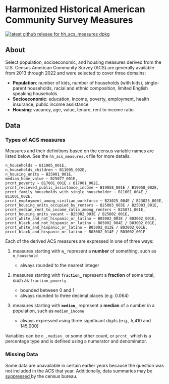 # Harmonized Historical American Community Survey Measures

[![latest github release for hh_acs_measures dpkg](https://img.shields.io/github/v/release/geomarker-io/codec?sort=date&filter=hh_acs_measures-*&display_name=tag&label=%5B%E2%98%B0%5D&labelColor=%238CB4C3&color=%23396175)](https://github.com/geomarker-io/codec/releases?q=hh_acs_measures&expanded=false)

## About

Select population, socioeconomic, and housing measures derived from the U.S. Census American Community Survey (ACS) are generally available from 2013 through 2022 and were selected to cover three domains:

- **Population**: number of kids, number of households (with kids), single-parent households, racial and ethnic composition, limited English speaking households
- **Socioeconomic**: education, income, poverty, employment, health insurance, public income assistance
- **Housing**: vacancy, age, value, tenure, rent to income ratio

## Data

### Types of ACS measures

Measures and their definitions based on the census variable names are listed below.  See the `hh_acs_measures.R` file for more details.

```
n_households ~ B11005_001E,
n_households_children ~ B11005_002E,
n_housing_units ~ B25001_001E,
median_home_value ~ B25077_001E,
prcnt_poverty ~ B17001_001E / B17001_002E,
prcnt_recieved_public_assistance_income ~ B19058_001E / B19058_002E,
prcnt_family_households_with_single_householder ~ B11001_004E / B11001_002E,
prcnt_employment_among_civilian_workforce ~ B23025_004E / B23025_003E,
prcnt_housing_units_occupied_by_renters ~ B25003_003E / B25003_001E,
prcnt_median_rent_to_income_ratio_among_renters ~ B25071_001E,
prcnt_housing_units_vacant ~ B25002_003E / B25002_001E,
prcnt_white_and_not_hispanic_or_latino ~ B03002_003E / B03002_001E,
prcnt_black_and_not_hispanic_or_latino ~ B03002_004E / B03002_001E,
prcnt_white_and_hispanic_or_latino ~ B03002_013E / B03002_001E,
prcnt_black_and_hispanic_or_latino ~ B03002_014E / B03002_001E
```

Each of the derived ACS measures are expressed in one of three ways:

1. measures starting with **`n_`** represent a **number** of something, such as `n_household`
    - always rounded to the nearest integer

2. measures starting with **`fraction_`** represent a **fraction** of some total, such as `fraction_poverty`
    - bounded between 0 and 1
	- always rounded to three decimal places (e.g. 0.064)

3. measures starting with **`median_`** represent a **median** of a number in a population, such as `median_income`
    - always expressed using three significant digits (e.g., 5,410 and 145,000)

Variables can be `n_`, `median_` or some other count, or `prcnt_` which is a percentage type and is defined using a numerator and denominator.

### Missing Data

Some data are unavailable in certain earlier years because the question was not included in the ACS that year.  Additionally, data summaries may be [suppressed ](https://www.census.gov/programs-surveys/acs/technical-documentation/data-suppression.html) by the census bureau.
